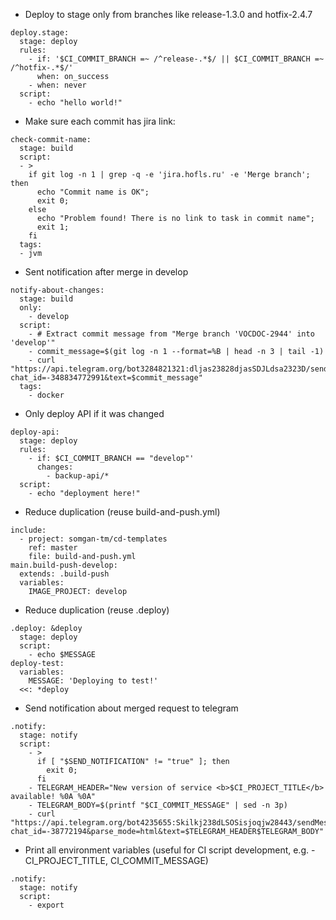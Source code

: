 * Deploy to stage only from branches like release-1.3.0 and hotfix-2.4.7
```
deploy.stage:
  stage: deploy
  rules:
    - if: '$CI_COMMIT_BRANCH =~ /^release-.*$/ || $CI_COMMIT_BRANCH =~ /^hotfix-.*$/'
      when: on_success
    - when: never
  script:
    - echo "hello world!"
```

* Make sure each commit has jira link:
```
check-commit-name:
  stage: build
  script:
  - >
    if git log -n 1 | grep -q -e 'jira.hofls.ru' -e 'Merge branch'; then
      echo "Commit name is OK";
      exit 0;
    else
      echo "Problem found! There is no link to task in commit name";
      exit 1;
    fi
  tags:
  - jvm
```

* Sent notification after merge in develop
```
notify-about-changes:
  stage: build
  only:
    - develop
  script:
    - # Extract commit message from "Merge branch 'VOCDOC-2944' into 'develop'"
    - commit_message=$(git log -n 1 --format=%B | head -n 3 | tail -1)
    - curl "https://api.telegram.org/bot3284821321:dljas23828djasSDJLdsa2323D/sendMessage?chat_id=-348834772991&text=$commit_message"
  tags:
    - docker

```

* Only deploy API if it was changed
```
deploy-api:
  stage: deploy
  rules:
    - if: $CI_COMMIT_BRANCH == "develop"'
      changes:
        - backup-api/*
  script:
    - echo "deployment here!"
```

* Reduce duplication (reuse build-and-push.yml)
```
include:
  - project: somgan-tm/cd-templates
    ref: master
    file: build-and-push.yml
main.build-push-develop:
  extends: .build-push
  variables:
    IMAGE_PROJECT: develop
```

* Reduce duplication (reuse .deploy)
```
.deploy: &deploy
  stage: deploy
  script:
    - echo $MESSAGE
deploy-test:
  variables:
    MESSAGE: 'Deploying to test!'
  <<: *deploy
```

* Send notification about merged request to telegram
```
.notify:
  stage: notify
  script:
    - >
      if [ "$SEND_NOTIFICATION" != "true" ]; then
        exit 0;
      fi
    - TELEGRAM_HEADER="New version of service <b>$CI_PROJECT_TITLE</b> available! %0A %0A"
    - TELEGRAM_BODY=$(printf "$CI_COMMIT_MESSAGE" | sed -n 3p)
    - curl "https://api.telegram.org/bot4235655:Skilkj238dLSOSisjoqjw28443/sendMessage?chat_id=-38772194&parse_mode=html&text=$TELEGRAM_HEADER$TELEGRAM_BODY"
```

* Print all environment variables (useful for CI script development, e.g. - CI_PROJECT_TITLE, CI_COMMIT_MESSAGE)
```
.notify:
  stage: notify
  script:
    - export
```
